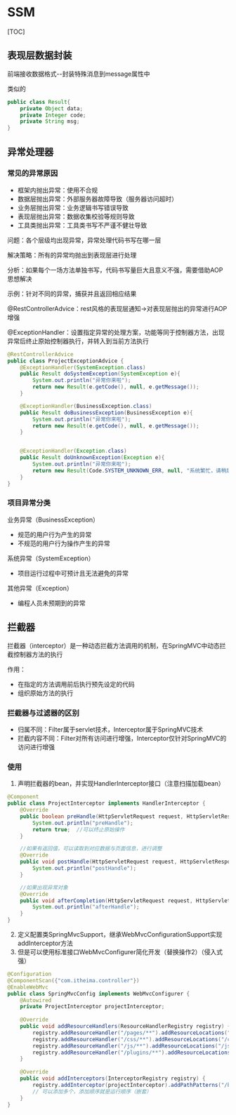 # SSM

[TOC]



## 表现层数据封装

前端接收数据格式--封装特殊消息到message属性中

类似的

```java
public class Result{
	private Object data;
    private Integer code;
    private String msg;
}
```



## 异常处理器

### 常见的异常原因

- 框架内抛出异常：使用不合规
- 数据层抛出异常：外部服务器故障导致（服务器访问超时）
- 业务层抛出异常：业务逻辑书写错误导致
- 表现层抛出异常：数据收集校验等规则导致
- 工具类抛出异常：工具类书写不严谨不健壮导致



问题：各个层级均出现异常，异常处理代码书写在哪一层

解决策略：所有的异常均抛出到表现层进行处理

分析：如果每个一场方法单独书写，代码书写量巨大且意义不强，需要借助AOP思想解决

示例：针对不同的异常，捕获并且返回相应结果

@RestControllerAdvice：rest风格的表现层通知->对表现层抛出的异常进行AOP增强

@ExceptionHandler：设置指定异常的处理方案，功能等同于控制器方法，出现异常后终止原始控制器执行，并转入到当前方法执行

```java
@RestControllerAdvice
public class ProjectExceptionAdvice {
    @ExceptionHandler(SystemException.class)
    public Result doSystemException(SystemException e){
        System.out.println("异常你来啦");
        return new Result(e.getCode(), null, e.getMessage());
    }

    @ExceptionHandler(BusinessException.class)
    public Result doBusinessException(BusinessException e){
        System.out.println("异常你来啦");
        return new Result(e.getCode(), null, e.getMessage());
    }


    @ExceptionHandler(Exception.class)
    public Result doUnknownException(Exception e){
        System.out.println("异常你来啦");
        return new Result(Code.SYSTEM_UNKNOWN_ERR, null, "系统繁忙，请稍后尝试");
    }
}
```



### 项目异常分类

业务异常（BusinessException）

- 规范的用户行为产生的异常
- 不规范的用户行为操作产生的异常

系统异常（SystemException）

- 项目运行过程中可预计且无法避免的异常

其他异常（Exception）

- 编程人员未预期到的异常



## 拦截器

拦截器（interceptor）是一种动态拦截方法调用的机制，在SpringMVC中动态拦截控制器方法的执行

作用：

- 在指定的方法调用前后执行预先设定的代码
- 组织原始方法的执行

### 拦截器与过滤器的区别

- 归属不同：Filter属于servlet技术，Interceptor属于SpringMVC技术
- 拦截内容不同：Filter对所有访问进行增强，Interceptor仅针对SpringMVC的访问进行增强

### 使用

1. 声明拦截器的bean，并实现HandlerInterceptor接口（注意扫描加载bean）

```java
@Component
public class ProjectInterceptor implements HandlerInterceptor {
    @Override
    public boolean preHandle(HttpServletRequest request, HttpServletResponse response, Object handler) throws Exception {
        System.out.println("preHandle");
        return true;  //可以终止原始操作
    }

    //如果有返回值，可以读取到对应数据与页面信息，进行调整
    @Override
    public void postHandle(HttpServletRequest request, HttpServletResponse response, Object handler, @Nullable ModelAndView modelAndView) throws Exception {
        System.out.println("postHandle");
    }

    //如果出现异常对象
    @Override
    public void afterCompletion(HttpServletRequest request, HttpServletResponse response, Object handler, @Nullable Exception ex) throws Exception {
        System.out.println("afterHandle");
    }
}
```

2. 定义配置类SpringMvcSupport，继承WebMvcConfigurationSupport实现addInterceptor方法
3. 但是可以使用标准接口WebMvcConfigurer简化开发（替换操作2）（侵入式强）

```java
@Configuration
@ComponentScan({"com.itheima.controller"})
@EnableWebMvc
public class SpringMvcConfig implements WebMvcConfigurer {
    @Autowired
    private ProjectInterceptor projectInterceptor;
    
    @Override
    public void addResourceHandlers(ResourceHandlerRegistry registry) {
        registry.addResourceHandler("/pages/**").addResourceLocations("/pages/");
        registry.addResourceHandler("/css/**").addResourceLocations("/css/");
        registry.addResourceHandler("/js/**").addResourceLocations("/js/");
        registry.addResourceHandler("/plugins/**").addResourceLocations("/plugins/");
    }
    
    @Override
    public void addInterceptors(InterceptorRegistry registry) {
        registry.addInterceptor(projectInterceptor).addPathPatterns("/books", "/books/*");
        // 可以添加多个，添加顺序就是运行顺序（嵌套）
    }
}
```

